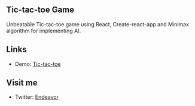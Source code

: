 ## Tic-tac-toe Game

Unbeatable Tic-tac-toe game using React, Create-react-app and Minimax algorithm for implementing AI.

## Links

  * Demo: [Tic-tac-toe](https://tic-tac-toe-genius.herokuapp.com/)

## Visit me

  * Twitter: [Endeavor](https://twitter.com/somorene18)
